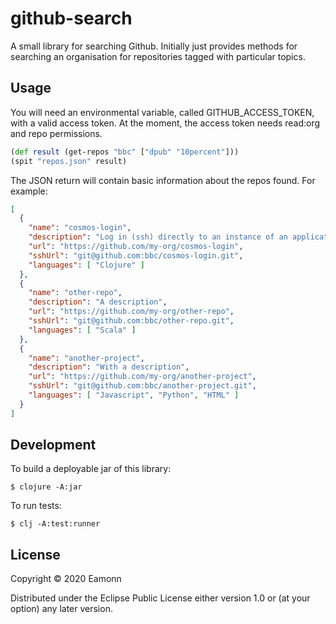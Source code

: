 # github-search

A small library for searching Github. Initially just provides methods for searching an organisation for repositories tagged with particular topics.

## Usage

You will need an environmental variable, called GITHUB_ACCESS_TOKEN, with a valid access token. At the moment, the access token needs read:org and repo permissions.

``` clojure
(def result (get-repos "bbc" ["dpub" "10percent"]))
(spit "repos.json" result)
```
The JSON return will contain basic information about the repos found. For example:

``` json
[
  {
    "name": "cosmos-login",
    "description": "Log in (ssh) directly to an instance of an application on a specified environment",
    "url": "https://github.com/my-org/cosmos-login",
    "sshUrl": "git@github.com:bbc/cosmos-login.git",
    "languages": [ "Clojure" ]
  },
  {
    "name": "other-repo",
    "description": "A description",
    "url": "https://github.com/my-org/other-repo",
    "sshUrl": "git@github.com:bbc/other-repo.git",
    "languages": [ "Scala" ]
  },
  {
    "name": "another-project",
    "description": "With a description",
    "url": "https://github.com/my-org/another-project",
    "sshUrl": "git@github.com:bbc/another-project.git",
    "languages": [ "Javascript", "Python", "HTML" ]
  }
]
```

## Development

To build a deployable jar of this library:

    $ clojure -A:jar

To run tests:

    $ clj -A:test:runner

## License

Copyright © 2020 Eamonn

Distributed under the Eclipse Public License either version 1.0 or (at
your option) any later version.
